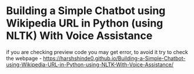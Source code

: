 # Building a Simple Chatbot using Wikipedia URL in Python (using NLTK) With Voice Assistance

if you are checking preview code you may get error, to avoid it try to check the webpage -
https://harshshinde0.github.io/Building-a-Simple-Chatbot-using-Wikipedia-URL-in-Python-using-NLTK-With-Voice-Assistance/
